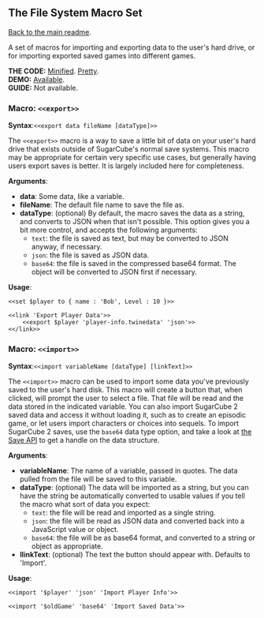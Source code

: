## The File System Macro Set

[Back to the main readme](./README.md).

A set of macros for importing and exporting data to the user's hard drive, or for importing exported saved games into different games.

**THE CODE:** [Minified](https://github.com/ChapelR/custom-macros-for-sugarcube-2/blob/master/scripts/minified/fs.min.js). [Pretty](https://github.com/ChapelR/custom-macros-for-sugarcube-2/blob/master/scripts/fs.js).  
**DEMO:** [Available](http://macros.twinelab.net/demo?macro=file).  
**GUIDE:** Not available.

### Macro: `<<export>>`

**Syntax**:`<<export data fileName [dataType]>>`

The `<<export>>` macro is a way to save a little bit of data on your user's hard drive that exists outside of SugarCube's normal save systems.  This macro may be appropriate for certain very specific use cases, but generally having users export saves is better.  It is largely included here for completeness.

**Arguments**:

 * **data**: Some data, like a variable.
 * **fileName**: The default file name to save the file as.
 * **dataType**: (optional) By default, the macro saves the data as a string, and converts to JSON when that isn't possible.  This option gives you a bit more control, and accepts the following arguments:
	 * `text`: the file is saved as text, but may be converted to JSON anyway, if necessary.
	 * `json`: the file is saved as JSON data.
	 * `base64`: the file is saved in the compressed base64 format. The object will be converted to JSON first if necessary.

**Usage**:
```
<<set $player to { name : 'Bob', Level : 10 }>>

<<link 'Export Player Data'>>
	<<export $player 'player-info.twinedata' 'json'>>
<</link>>
```

### Macro: `<<import>>`

**Syntax**:`<<import variableName [dataType] [linkText]>>`

The `<<import>>` macro can be used to import some data you've previously saved to the user's hard disk.  This macro will create a button that, when clicked, will prompt the user to select a file.  That file will be read and the data stored in the indicated variable.  You can also import SugarCube 2 saved data and access it without loading it, such as to create an episodic game, or let users import characters or choices into sequels.  To import SugarCube 2 saves, use the `base64` data type option, and take a look at [the Save API](http://www.motoslave.net/sugarcube/2/docs/api-save.html) to get a handle on the data structure.

**Arguments**:

 * **variableName**: The name of a variable, passed in quotes.  The data pulled from the file will be saved to this variable.
 * **dataType**: (optional) The data will be imported as a string, but you can have the string be automatically converted to usable values if you tell the macro what sort of data you expect:
	 * `text`: the file will be read and imported as a single string.
	 * `json`: the file will be read as JSON data and converted back into a JavaScript value or object.
	 * `base64`: the file will be as base64 format, and converted to a string or object as appropriate.
 * **llinkText**: (optional) The text the button should appear with.  Defaults to 'Import'.

**Usage**:
```
<<import '$player' 'json' 'Import Player Info'>>

<<import '$oldGame' 'base64' 'Import Saved Data'>>
```